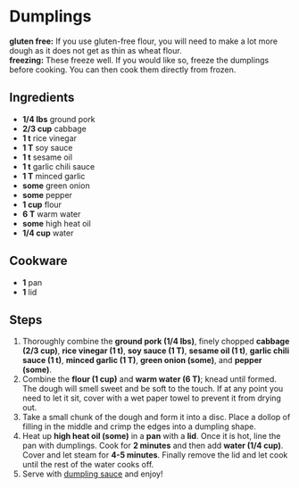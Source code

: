 # Dumplings

**gluten free:** If you use gluten-free flour, you will need to make a lot more dough as it does not get as thin as wheat flour.  
**freezing:** These freeze well. If you would like so, freeze the dumplings before cooking. You can then cook them directly from frozen.  

## Ingredients
- **1/4 lbs** ground pork
- **2/3 cup** cabbage
- **1 t** rice vinegar
- **1 T** soy sauce
- **1 t** sesame oil
- **1 t** garlic chili sauce
- **1 T** minced garlic
- **some** green onion
- **some** pepper
- **1 cup** flour
- **6 T** warm water
- **some** high heat oil
- **1/4 cup** water

## Cookware
- **1** pan
- **1** lid

## Steps
1. Thoroughly combine the **ground pork (1/4 lbs)**, finely chopped **cabbage (2/3 cup)**, **rice vinegar (1 t)**, **soy sauce (1 T)**, **sesame oil (1 t)**, **garlic chili sauce (1 t)**, **minced garlic (1 T)**, **green onion (some)**, and **pepper (some)**.
2. Combine the **flour (1 cup)** and **warm water (6 T)**; knead until formed. The dough will smell sweet and be soft to the touch. If at any point you need to let it sit, cover with a wet paper towel to prevent it from drying out.
3. Take a small chunk of the dough and form it into a disc. Place a dollop of filling in the middle and crimp the edges into a dumpling shape.
4. Heat up **high heat oil (some)** in a **pan** with a **lid**. Once it is hot, line the pan with dumplings. Cook for **2 minutes** and then add **water (1/4 cup)**. Cover and let steam for **4-5 minutes**. Finally remove the lid and let cook until the rest of the water cooks off.
5. Serve with [dumpling sauce](./Dumpling%20Sauce.md) and enjoy\!
